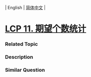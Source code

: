 | English | [简体中文](README.md) |

# [LCP 11. 期望个数统计](https://leetcode-cn.com/problems/qi-wang-ge-shu-tong-ji)
 ### Related Topic

 ### Description


### Similar Question
